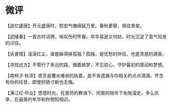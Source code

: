 # 微评

【追忆盛唐】开元盛唐时，恢宏气魄绵延万里。春秋更替，俱往昔矣。 

【武陵春】一首古时词牌，咏叹伤时怀春。年华易逝又何妨，时光沉淀了意气风发的过往。 

【诉衷情】滚滚红尘，谁能躲得掉孤独？孤独，是忧愁的伴侣，也是灵感的源泉。 

【寻找远方】不管行了多远的路，循着故梦，不忘初心，守护最初的感动和梦想。 

【南柯子·秋凉】思念是覆水难收的执着，是不肯遗漏与你相关的点点滴滴。怀念有你的往昔，即使肝肠寸断也无悔。 

【满江红·毕业】悠悠时光，在恩师的教诲下、同窗的陪伴下匆匆溜走。多么庆幸，在最美的年华和你相知相识。